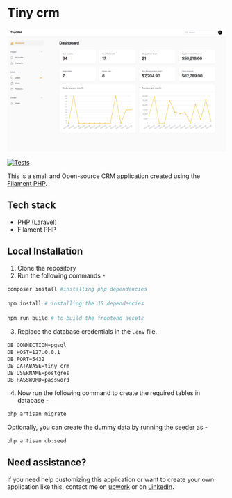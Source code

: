 # Tiny crm

![Tiny CRM dashboard screenshot](screenshots/Dashboard%20Screenshot.png "Tiny CRM dashboard screenshot")

[![Tests](https://github.com/frikishaan/tiny-crm/actions/workflows/run-tests.yml/badge.svg?branch=main)](https://github.com/frikishaan/tiny-crm/actions/workflows/run-tests.yml)

This is a small and Open-source CRM application created using the [Filament PHP](https://filamentphp.com/).

## Tech stack

-   PHP (Laravel)
-   Filament PHP

## Local Installation

1. Clone the repository
2. Run the following commands -

```bash
composer install #installing php dependencies

npm install # installing the JS dependencies

npm run build # to build the frontend assets
```

3. Replace the database credentials in the `.env` file.

```
DB_CONNECTION=pgsql
DB_HOST=127.0.0.1
DB_PORT=5432
DB_DATABASE=tiny_crm
DB_USERNAME=postgres
DB_PASSWORD=password
```

4. Now run the following command to create the required tables in database -

```bash
php artisan migrate
```

Optionally, you can create the dummy data by running the seeder as -

```bash
php artisan db:seed
```

## Need assistance?

If you need help customizing this application or want to create your own application like this, contact me on [upwork](https://www.upwork.com/services/product/consulting-hr-a-customer-crm-software-1651120102232907776?ref=project_share) or on [LinkedIn](https://www.linkedin.com/in/ishaan-s/).
